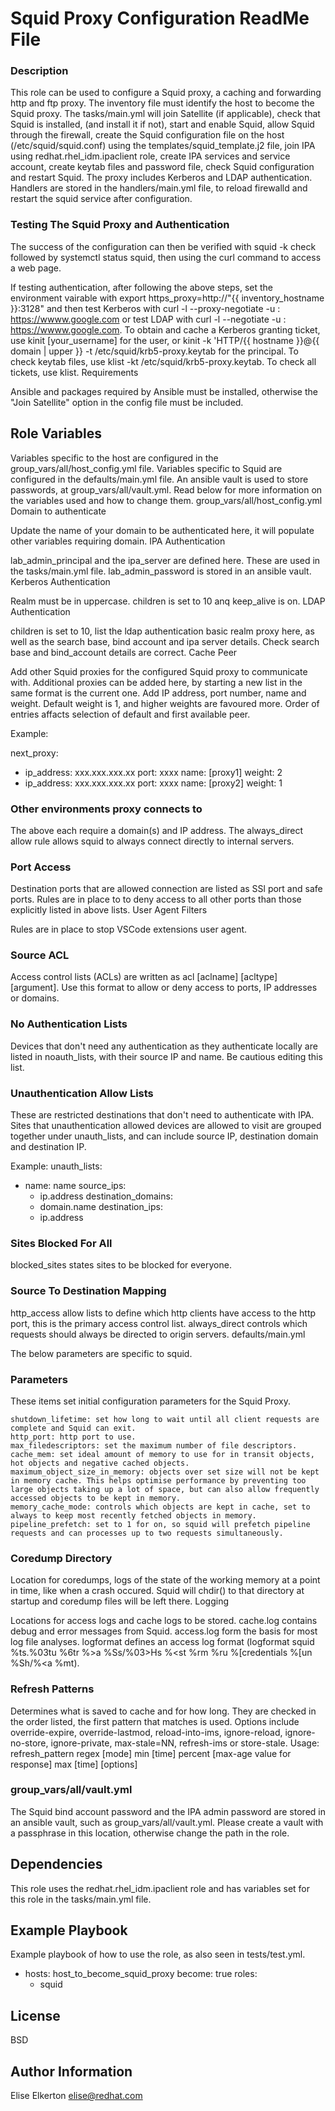 Squid Proxy Configuration ReadMe File
=========
### Description
This role can be used to configure a Squid proxy, a caching and forwarding http and ftp proxy. The inventory file must identify the host to become the Squid proxy. The tasks/main.yml will join Satellite (if applicable), check that Squid is installed, (and install it if not), start and enable Squid, allow Squid through the firewall, create the Squid configuration file on the host (/etc/squid/squid.conf) using the templates/squid_template.j2 file, join IPA using redhat.rhel_idm.ipaclient role, create IPA services and service account, create keytab files and password file, check Squid configuration and restart Squid. The proxy includes Kerberos and LDAP authentication. Handlers are stored in the handlers/main.yml file, to reload firewalld and restart the squid service after configuration.
### Testing The Squid Proxy and Authentication

The success of the configuration can then be verified with squid -k check followed by systemctl status squid, then using the curl command to access a web page.

If testing authentication, after following the above steps, set the environment vairable with export https_proxy=http://"{{ inventory_hostname }}:3128" and then test Kerberos with curl -l --proxy-negotiate -u : https://wwww.google.com or test LDAP with curl -l --negotiate -u : https://wwww.google.com. To obtain and cache a Kerberos granting ticket, use kinit [your_username] for the user, or kinit -k 'HTTP/{{ hostname }}@{{ domain | upper }} -t /etc/squid/krb5-proxy.keytab for the principal. To check keytab files, use klist -kt /etc/squid/krb5-proxy.keytab. To check all tickets, use klist.
Requirements

Ansible and packages required by Ansible must be installed, otherwise the "Join Satellite" option in the config file must be included.

Role Variables
------------------
Variables specific to the host are configured in the group_vars/all/host_config.yml file. Variables specific to Squid are configured in the defaults/main.yml file. An ansible vault is used to store passwords, at group_vars/all/vault.yml. Read below for more information on the variables used and how to change them.
group_vars/all/host_config.yml
Domain to authenticate

Update the name of your domain to be authenticated here, it will populate other variables requiring domain.
IPA Authentication

lab_admin_principal and the ipa_server are defined here. These are used in the tasks/main.yml file. lab_admin_password is stored in an ansible vault.
Kerberos Authentication

Realm must be in uppercase. children is set to 10 anq keep_alive is on.
LDAP Authentication

children is set to 10, list the ldap authentication basic realm proxy here, as well as the search base, bind account and ipa server details. Check search base and bind_account details are correct.
Cache Peer

Add other Squid proxies for the configured Squid proxy to communicate with. Additional proxies can be added here, by starting a new list in the same format is the current one. Add IP address, port number, name and weight. Default weight is 1, and higher weights are favoured more. Order of entries affacts selection of default and first available peer.

Example:

next_proxy:

- ip_address: xxx.xxx.xxx.xx
  port: xxxx
  name: [proxy1]
  weight: 2
- ip_address: xxx.xxx.xxx.xx
  port: xxxx
  name: [proxy2]
  weight: 1

### Other environments proxy connects to

The above each require a domain(s) and IP address. The always_direct allow rule allows squid to always connect directly to internal servers.

### Port Access

Destination ports that are allowed connection are listed as SSl port and safe ports. Rules are in place to to deny access to all other ports than those explicitly listed in above lists.
User Agent Filters

Rules are in place to stop VSCode extensions user agent.

### Source ACL

Access control lists (ACLs) are written as acl [aclname] [acltype] [argument]. Use this format to allow or deny access to ports, IP addresses or domains.

### No Authentication Lists

Devices that don't need any authentication as they authenticate locally are listed in noauth_lists, with their source IP and name. Be cautious editing this list.

### Unauthentication Allow Lists

These are restricted destinations that don't need to authenticate with IPA. Sites that unauthentication allowed devices are allowed to visit are grouped together under unauth_lists, and can include source IP, destination domain and destination IP.

Example: unauth_lists:

- name: name
  source_ips:
    - ip.address
  destination_domains:
    - domain.name
  destination_ips:
    - ip.address

### Sites Blocked For All

blocked_sites states sites to be blocked for everyone.

### Source To Destination Mapping

http_access allow lists to define which http clients have access to the http port, this is the primary access control list. always_direct controls which requests should always be directed to origin servers.
defaults/main.yml

The below parameters are specific to squid.

### Parameters

These items set initial configuration parameters for the Squid Proxy.

    shutdown_lifetime: set how long to wait until all client requests are complete and Squid can exit.
    http_port: http port to use.
    max_filedescriptors: set the maximum number of file descriptors.
    cache_mem: set ideal amount of memory to use for in transit objects, hot objects and negative cached objects.
    maximum_object_size_in_memory: objects over set size will not be kept in memory cache. This helps optimise performance by preventing too large objects taking up a lot of space, but can also allow frequently accessed objects to be kept in memory.
    memory_cache_mode: controls which objects are kept in cache, set to always to keep most recently fetched objects in memory.
    pipeline_prefetch: set to 1 for on, so squid will prefetch pipeline requests and can processes up to two requests simultaneously.

### Coredump Directory

Location for coredumps, logs of the state of the working memory at a point in time, like when a crash occured. Squid will chdir() to that directory at startup and coredump files will be left there.
Logging

Locations for access logs and cache logs to be stored. cache.log contains debug and error messages from Squid. access.log form the basis for most log file analyses. logformat defines an access log format (logformat squid %ts.%03tu %6tr %>a %Ss/%03>Hs %<st %rm %ru %[credentials %[un %Sh/%<a %mt).

### Refresh Patterns

Determines what is saved to cache and for how long. They are checked in the order listed, the first pattern that matches is used. Options include override-expire, override-lastmod, reload-into-ims, ignore-reload, ignore-no-store, ignore-private, max-stale=NN, refresh-ims or store-stale. Usage: refresh_pattern regex [mode] min [time] percent [max-age value for response] max [time] [options]

### group_vars/all/vault.yml

The Squid bind account password and the IPA admin password are stored in an ansible vault, such as group_vars/all/vault.yml. Please create a vault with a passphrase in this location, otherwise change the path in the role.

## Dependencies

This role uses the redhat.rhel_idm.ipaclient role and has variables set for this role in the tasks/main.yml file.

Example Playbook
------------------
Example playbook of how to use the role, as also seen in tests/test.yml.

- hosts: host_to_become_squid_proxy
  become: true
  roles:
     - squid

License
------------------
BSD

Author Information
------------------
Elise Elkerton elise@redhat.com


